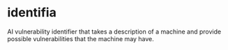 # identifia
AI vulnerability identifier that takes a description of a machine and provide possible vulnerabilities that the machine may have.
